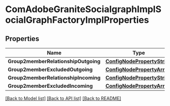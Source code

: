 # ComAdobeGraniteSocialgraphImplSocialGraphFactoryImplProperties

## Properties
Name | Type | Description | Notes
------------ | ------------- | ------------- | -------------
**Group2memberRelationshipOutgoing** | [**ConfigNodePropertyString**](configNodePropertyString.md) |  | [optional] 
**Group2memberExcludedOutgoing** | [**ConfigNodePropertyArray**](configNodePropertyArray.md) |  | [optional] 
**Group2memberRelationshipIncoming** | [**ConfigNodePropertyString**](configNodePropertyString.md) |  | [optional] 
**Group2memberExcludedIncoming** | [**ConfigNodePropertyArray**](configNodePropertyArray.md) |  | [optional] 

[[Back to Model list]](../README.md#documentation-for-models) [[Back to API list]](../README.md#documentation-for-api-endpoints) [[Back to README]](../README.md)


